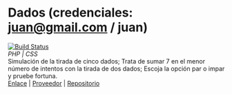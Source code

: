 # Dados (credenciales: juan@gmail.com / juan)
[![Build Status](https://travis-ci.org/LuisValles92/Practica_Apache.svg?branch=main)](https://travis-ci.org/LuisValles92/Practica_Apache)  
_PHP | CSS_  
Simulación de la tirada de cinco dados; Trata de sumar 7 en el menor número de intentos con la tirada de dos dados; Escoja la opción par o impar y pruebe fortuna.  
[Enlace](https://practicaapachelv92.herokuapp.com) | [Proveedor](https://dashboard.heroku.com/apps) | [Repositorio](https://github.com/LuisValles92/Practica_Apache)
